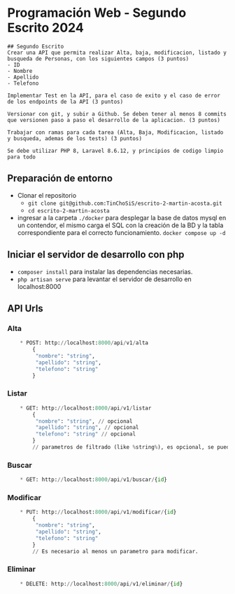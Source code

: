 # Programación Web - Segundo Escrito 2024

``` 
## Segundo Escrito
Crear una API que permita realizar Alta, baja, modificacion, listado y busqueda de Personas, con los siguientes campos (3 puntos)
- ID
- Nombre
- Apellido
- Telefono

Implementar Test en la API, para el caso de exito y el caso de error de los endpoints de la API (3 puntos)

Versionar con git, y subir a Github. Se deben tener al menos 8 commits que versionen paso a paso el desarrollo de la aplicacion. (3 puntos)

Trabajar con ramas para cada tarea (Alta, Baja, Modificacion, listado y busqueda, ademas de los tests) (3 puntos) 

Se debe utilizar PHP 8, Laravel 8.6.12, y principios de codigo limpio para todo
```

## Preparación de entorno
- Clonar el repositorio 
  - ```git clone git@github.com:TinChoSiS/escrito-2-martin-acosta.git```
  - ```cd escrito-2-martin-acosta```
- ingresar a la carpeta ```./docker``` para desplegar la base de datos mysql en un contendor, el mismo carga el SQL con la creación de la BD y la tabla correspondiente para el correcto funcionamiento. ```docker compose up -d``` 

## Iniciar el servidor de desarrollo con php
- ```composer install``` para instalar las dependencias necesarias.
- ```php artisan serve``` para levantar el servidor de desarrollo en localhost:8000

## API Urls
### Alta
``` python
    * POST: http://localhost:8000/api/v1/alta
        {
         "nombre": "string",
         "apellido": "string",
         "telefono": "string"
        }
```
### Listar
``` python
    * GET: http://localhost:8000/api/v1/listar
        {
         "nombre": "string", // opcional
         "apellido": "string", // opcional
         "telefono": "string" // opcional
        }
        // parametros de filtrado (like %string%), es opcional, se puede enviar la solicitud vacia, con 1 o todos.
```
### Buscar
``` python
    * GET: http://localhost:8000/api/v1/buscar/{id}
```
### Modificar
``` python
    * PUT: http://localhost:8000/api/v1/modificar/{id}
        {
         "nombre": "string",
         "apellido": "string",
         "telefono": "string"
        }
        // Es necesario al menos un parametro para modificar.
```
### Eliminar
``` python
    * DELETE: http://localhost:8000/api/v1/eliminar/{id}
```